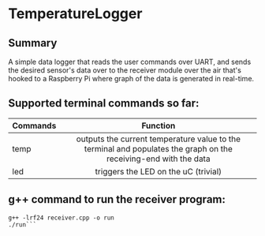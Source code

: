 # TemperatureLogger

## Summary
A simple data logger that reads the user commands over UART, and sends the desired sensor's data over to the receiver module over the air that's hooked to a Raspberry Pi where graph of the data is generated in real-time.

## Supported terminal commands so far:


| Commands        | Function      
| ------------- |:-------------:| 
| temp     | outputs the current temperature value to the terminal and populates the graph on the receiving-end with the data
| led  | triggers the LED on the uC (trivial)     

## g++ command to run the receiver program:
```
g++ -lrf24 receiver.cpp -o run
./run```
